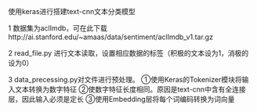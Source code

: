 使用keras进行搭建text-cnn文本分类模型

1 数据集为aclImdb，可在此下载http://ai.stanford.edu/~amaas/data/sentiment/aclImdb_v1.tar.gz


2 read_file.py 进行文本读取，设置相应数据的标签（积极的文本设为1，消极的设为0）

3 data_precessing.py对文件进行预处理。
①使用Keras的Tokenizer模块将输入文本转换为数字特征
②使数字特征长度相同。原因是text-cnn中含有全连接层，因此输入必须是定长
③使用Embedding层将每个词编码转换为词向量




